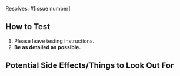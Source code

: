 Resolves: #[issue number]

## How to Test

1. Please leave testing instructions.
1. **Be as detailed as possible.**

## Potential Side Effects/Things to Look Out For

